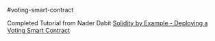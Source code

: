#voting-smart-contract

Completed Tutorial from Nader Dabit [Solidity by Example - Deploying a Voting Smart Contract](https://www.youtube.com/watch?v=GB3hiiNNDjk)